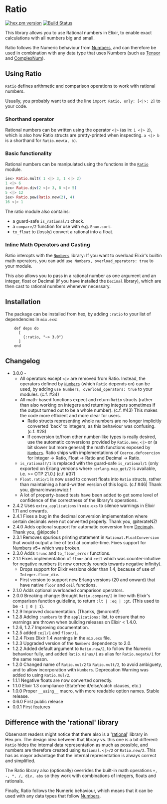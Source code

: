 # Ratio


[![hex.pm version](https://img.shields.io/hexpm/v/ratio.svg)](https://hex.pm/packages/ratio)
[![Build Status](https://travis-ci.org/Qqwy/elixir-rational.svg?branch=master)](https://travis-ci.org/Qqwy/elixir-rational)


This library allows you to use Rational numbers in Elixir, to enable exact calculations with all numbers big and small.

Ratio follows the Numeric behaviour from [Numbers](https://github.com/Qqwy/elixir_number), and can therefore be used in combination with any data type that uses Numbers (such as [Tensor](https://hex.pm/packages/tensor) and [ComplexNum](https://github.com/Qqwy/elixir_complex_num)).

## Using Ratio

`Ratio` defines arithmetic and comparison operations to work with rational numbers.

Usually, you probably want to add the line `import Ratio, only: [<|>: 2]` to your code.

### Shorthand operator

Rational numbers can be written using the operator `<|>` (as in: `1 <|> 2`), which is also how Ratio structs are pretty-printed when inspecting.
`a <|> b` is a shorthand for `Ratio.new(a, b)`.

### Basic functionality

Rational numbers can be manipulated using the functions in the [`Ratio`](https://hexdocs.pm/ratio/Ratio.html) module.

```elixir
iex> Ratio.mult( 1 <|> 3, 1 <|> 2)
1 <|> 6
iex> Ratio.div(2 <|> 3, 8 <|> 5)
5 <|> 12
iex> Ratio.pow(Ratio.new(2), 4)
16 <|> 1
```

The ratio module also contains:
- a guard-safe `is_rational/1` check.
- a `compare/2` function for use with e.g. `Enum.sort`.
- `to_float` to (lossly) convert a rational into a float.

### Inline Math Operators and Casting

Ratio interopts with the [`Numbers`](https://github.com/Qqwy/elixir-number) library:
If you want to overload Elixir's builtin math operators, 
you can add `use Numbers, overload_operators: true` to your module.

This also allows you to pass in a rational number as one argument
and an integer, float or Decimal (if you have installed the `Decimal` library),
which are then cast to rational numbers whenever necessary.


## Installation

  The package can be installed from hex, by adding `:ratio` to your list of dependencies in `mix.exs`:

        def deps do
          [
            {:ratio, "~> 3.0"}
          ]
        end



## Changelog
- 3.0.0 - 
  - All operators except `<|>` are removed from Ratio. Instead, the operators defined by [`Numbers`](https://github.com/Qqwy/elixir-number) (which `Ratio` depends on) can be used, by adding `use Numbers, overload_operators: true` to your modules. (c.f. #34)
  - All math-based functions expect and return `Ratio` structs (rather than also working on integers and returning integers sometimes if the output turned out to be a whole number).  (c.f. #43)
    This makes the code more efficient and more clear for users.
    - Ratio structs representing whole numbers are no longer implicitly converted 'back' to integers, as this behaviour was confusing. (c.f. #28)
    - If conversion to/from other number-like types is really desired, 
      use the automatic conversions provided by `Ratio.new`, `<|>` 
      or (a bit slower but more general) the math functions exposed by [`Numbers`](https://github.com/Qqwy/elixir-number).
      Ratio ships with implementations of `Coerce.defcoercion` for Integer -> Ratio, Float -> Ratio and Decimal -> Ratio.
  - `is_rational?/1` is replaced with the guard-safe `is_rational/1` (only exported on Erlang versions where `:erlang.map_get/2` is available, i.e. >= OTP 21.0.) (c.f. #37)
  - `Float.ratio/1` is now used to convert floats into `Ratio` structs, rather than maintaining a hand-written version of this logic. (c.f #46) Thank you, @marcinwasowicz !
  - A lot of property-based tests have been added to get some level of confidence of the correctness of the library's operations.
- 2.4.2 Uses `extra_applications` in `mix.exs` to silence warnings in Elixir 1.11 and onwards.
- 2.4.1 Fixes a bug in the decimal conversion implementation where certain decimals were not converted properly. Thank you, @iterateNZ!
- 2.4.0 Adds optional support for automatic conversion from [Decimal](https://github.com/ericmj/decimal)s. Thank you, @kipcole !
- 2.3.1 Removes spurious printing statement in `Rational.FloatConversion` that would output a line of text at compile-time. Fixes support for Numbers v5+ which was broken.
- 2.3.0 Adds `trunc` and `to_floor_error` functions.
- 2.1.1 Fixes implementation of `floor` and `ceil` which was counter-intuitive for negative numbers (it now correctly rounds towards negative infinity). 
  - Drops support for Elixir versions older than 1.4, because of use of `Integer.floor_div`.
  - First version to support new Erlang versions (20 and onward) that have native `floor` and `ceil` functions.
- 2.1.0 Adds optional overloaded comparison operators.
- 2.0.0 Breaking change: Brought `Ratio.compare/2` in line with Elixir's comparison function guideline, to return `:lt | :eq | :gt`. (This used to be `-1 | 0 | 1`).
- 1.2.9 Improved documentation. (Thanks, @morontt!)
- 1.2.8 Adding `:numbers` to the `applications:` list, to ensure that no warnings are thrown when building releases on Elixir < 1.4.0.
- 1.2.6, 1.2.7 Improving documentation.
- 1.2.5 added `ceil/1` and `floor/1`.
- 1.2.4 Fixes Elixir 1.4 warnings in the `mix.exs` file.
- 1.2.3 Upgraded version of the `Numbers` dependency to 2.0.
- 1.2.2 Added default argument to `Ratio.new/2`, to follow the Numeric behaviour fully, and added `Ratio.minus/1` as alias for `Ratio.negate/1` for the same reason.
- 1.2.0 Changed name of `Ratio.mul/2` to `Ratio.mult/2`, to avoid ambiguety, and to allow incorporation with `Numbers`. Deprecation Warning was added to using `Ratio.mul/2`.
- 1.1.1 Negative floats are now converted correctly.
- 1.1.0 Elixir 1.3 compliance (Statefree if/else/catch clauses, etc.)
- 1.0.0 Proper `__using__` macro, with more readable option names. Stable release.
- 0.6.0 First public release
- 0.0.1 First features


## Difference with the 'rational' library

Observant readers might notice that there also is a '[rational](https://hex.pm/packages/rational)' library in Hex.pm. The design idea between that library vs. this one is a bit different: `Ratio` hides the internal data representation as much as possible, and numbers are therefore created using `Rational.<|>/2` or `Ratio.new/2`. This has as mayor advantage that the internal representation is always correct and simplified.

The Ratio library also (optionally) overrides the built-in math operations `+, -, *, /, div, abs` so they work with combinations of integers, floats and rationals.

Finally, Ratio follows the Numeric behaviour, which means that it can be used with any data types that follow [Numbers](https://github.com/Qqwy/elixir_number).
